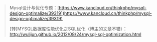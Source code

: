 > Mysql设计与优化专题：[https://www.kancloud.cn/thinkphp/mysql-design-optimalize/39319](https://www.kancloud.cn/thinkphp/mysql-design-optimalize/39319)
>
> \[转\]MYSQL数据库性能优化之SQL优化（博主的文章不错）：http://wulijun.github.io/2012/08/24/mysql-sql-optimization.html



